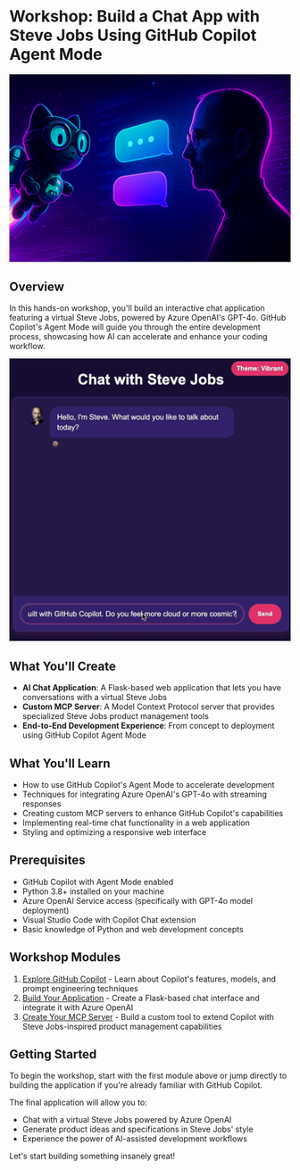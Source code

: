# Workshop: Build a Chat App with Steve Jobs Using GitHub Copilot Agent Mode

<div align="center">
    <img src="media/Banner.png" alt="Workshop Banner" width="800"/>
</div>

## Overview

In this hands-on workshop, you'll build an interactive chat application featuring a virtual Steve Jobs, powered by Azure OpenAI's GPT-4o. GitHub Copilot's Agent Mode will guide you through the entire development process, showcasing how AI can accelerate and enhance your coding workflow.

<div align="center">
    <img src="media/Final_App2.gif" alt="Final App" width="600"/>
</div>

## What You'll Create

- **AI Chat Application**: A Flask-based web application that lets you have conversations with a virtual Steve Jobs
- **Custom MCP Server**: A Model Context Protocol server that provides specialized Steve Jobs product management tools
- **End-to-End Development Experience**: From concept to deployment using GitHub Copilot Agent Mode

## What You'll Learn

- How to use GitHub Copilot's Agent Mode to accelerate development
- Techniques for integrating Azure OpenAI's GPT-4o with streaming responses
- Creating custom MCP servers to enhance GitHub Copilot's capabilities
- Implementing real-time chat functionality in a web application
- Styling and optimizing a responsive web interface

## Prerequisites

- GitHub Copilot with Agent Mode enabled
- Python 3.8+ installed on your machine
- Azure OpenAI Service access (specifically with GPT-4o model deployment)
- Visual Studio Code with Copilot Chat extension
- Basic knowledge of Python and web development concepts

## Workshop Modules

1. [Explore GitHub Copilot](01-explore-github-copilot.md) - Learn about Copilot's features, models, and prompt engineering techniques
2. [Build Your Application](02-application-setup.md) - Create a Flask-based chat interface and integrate it with Azure OpenAI
3. [Create Your MCP Server](03-creating-mcp-server.md) - Build a custom tool to extend Copilot with Steve Jobs-inspired product management capabilities

## Getting Started

To begin the workshop, start with the first module above or jump directly to building the application if you're already familiar with GitHub Copilot.

The final application will allow you to:
- Chat with a virtual Steve Jobs powered by Azure OpenAI
- Generate product ideas and specifications in Steve Jobs' style
- Experience the power of AI-assisted development workflows

Let's start building something insanely great!
